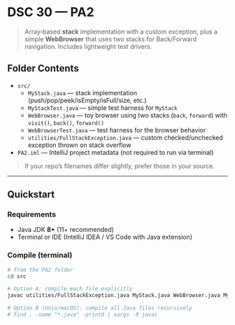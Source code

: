 # DSC 30 — PA2

> Array‐based **stack** implementation with a custom exception, plus a simple **WebBrowser** that uses two stacks for Back/Forward navigation. Includes lightweight test drivers.

## Folder Contents
- `src/`
  - `MyStack.java` — stack implementation (push/pop/peek/isEmpty/isFull/size, etc.)
  - `MyStackTest.java` — simple test harness for `MyStack`
  - `WebBrowser.java` — toy browser using two stacks (`back`, `forward`) with `visit()`, `back()`, `forward()`
  - `WebBrowserTest.java` — test harness for the browser behavior
  - `utilities/FullStackException.java` — custom checked/unchecked exception thrown on stack overflow
- `PA2.iml` — IntelliJ project metadata (not required to run via terminal)

> If your repo’s filenames differ slightly, prefer those in your source.

---

## Quickstart

### Requirements
- Java JDK **8+** (11+ recommended)
- Terminal or IDE (IntelliJ IDEA / VS Code with Java extension)

### Compile (terminal)
```bash
# from the PA2 folder
cd src

# Option A: compile each file explicitly
javac utilities/FullStackException.java MyStack.java WebBrowser.java MyStackTest.java WebBrowserTest.java

# Option B (Unix/macOS): compile all Java files recursively
# find . -name "*.java" -print0 | xargs -0 javac
